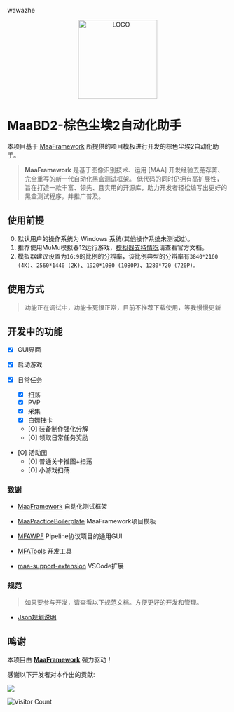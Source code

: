 wawazhe<!-- markdownlint-disable MD033 MD041 -->
<p align="center">
  <img alt="LOGO" src="https://github.com/JZPPP/MaaBD2/blob/main/logo.png" width="180" height="180" />
</p>

# MaaBD2-棕色尘埃2自动化助手

</div>

本项目基于 [MaaFramework](https://github.com/MaaXYZ/MaaFramework) 所提供的项目模板进行开发的棕色尘埃2自动化助手。

> **MaaFramework** 是基于图像识别技术、运用 [MAA] 开发经验去芜存菁、完全重写的新一代自动化黑盒测试框架。
> 低代码的同时仍拥有高扩展性，旨在打造一款丰富、领先、且实用的开源库，助力开发者轻松编写出更好的黑盒测试程序，并推广普及。


## 使用前提

0. 默认用户的操作系统为 Windows 系统(其他操作系统未测试过)。
1. 推荐使用MuMu模拟器12运行游戏，[模拟器支持情况](https://maa.plus/docs/zh-cn/manual/device/windows.html)请查看官方文档。
2. 模拟器建议设置为`16:9`的比例的分辨率，该比例典型的分辨率有`3840*2160 (4K)`、`2560*1440 (2K)`、`1920*1080 (1080P)`、`1280*720 (720P)`。

## 使用方式

 
 > 功能正在调试中，功能卡死很正常，目前不推荐下载使用，等我慢慢更新

 

## 开发中的功能

* [X] GUI界面

* [X] 启动游戏

* [X] 日常任务
  * [X] 扫荡
  * [X] PVP
  * [X] 采集
  * [X] 白嫖抽卡
  * [O] 装备制作强化分解
  * [O] 领取日常任务奖励

* [O] 活动图
  * [O] 普通关卡推图+扫荡
  * [O] 小游戏扫荡

### 致谢

- [MaaFramework](https://github.com/MaaXYZ/MaaFramework) 自动化测试框架

- [MaaPracticeBoilerplate](https://github.com/MaaXYZ/MaaPracticeBoilerplate) MaaFramework项目模板

- [MFAWPF](https://github.com/SweetSmellFox/MFAWPF) Pipeline协议项目的通用GUI
- [MFATools](https://github.com/SweetSmellFox/MFATools) 开发工具
- [maa-support-extension](https://github.com/neko-para/maa-support-extension) VSCode扩展
### 规范
> 如果要参与开发，请查看以下规范文档。方便更好的开发和管理。

- [Json规划说明](/docs/Json文件说明.md)


## 鸣谢

本项目由 **[MaaFramework](https://github.com/MaaXYZ/MaaFramework)** 强力驱动！

感谢以下开发者对本作出的贡献:

<a href="https://github.com/JZPPP/MaaBD2/graphs/contributors">
  <img src="https://contrib.rocks/image?repo=/JZPPP/MaaBD2&max=100" />
</a>

![Visitor Count](https://profile-counter.glitch.me/JZPPP/count.svg)
